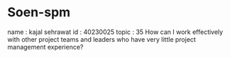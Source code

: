 # Soen-spm
name : kajal sehrawat
id : 40230025
topic : 35
How can I work effectively with other project teams and leaders who have very little project management experience?
